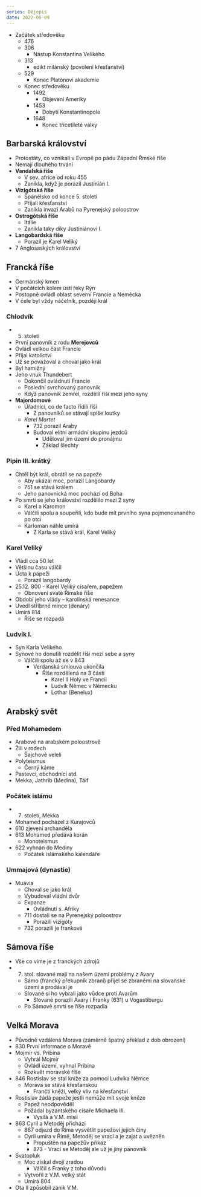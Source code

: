 ```yaml
---
series: Dějepis
date: 2022-05-09
---
```



- Začátek středověku
	- 476
	- 306
		- Nástup Konstantina Velikého
	- 313
		- edikt milánský (povolení křesťanství)
	- 529
		- Konec Platónovi akademie
	- Konec středověku
		- 1492
			- Objevení Ameriky
		- 1453
			- Dobytí Konstantinopole
		- 1648
			- Konec třicetileté války

## Barbarská království
- Protostáty, co vznikali v Evropě po pádu Západní Řmské říše
- Nemají dlouhého trvání
- **Vandalská říše**
	- V sev. africe od roku 455
	- Zanikla, když je porazil Justinián I.
- **Vizigótská říše**
	- Španělsko od konce 5. století
	- Přijali křesťanství
	- Zanikla invazí Arabů na Pyrenejský poloostrov
- **Ostrogótská říše**
	- Itálie
	- Zanikla taky díky Justiniánovi I.
- **Langobardská říše**
	- Porazil je Karel Veliký
- 7 Anglosaských království

## Francká říše
- Germánský kmen
- V počátcích kolem ústí řeky Rýn
- Postopně ovládl oblast severní Francie a Neměcka
- V čele byl vždy náčelník, později král

### Chlodvík
- 5. století
- První panovník z rodu **Merejovců**
- Ovládl velkou část Francie
- Příjal katolictví
- Už se považoval a choval jako král
- Byl hamižný
- Jeho vnuk Thundebert
	- Dokončil ovládnutí Francie
	- Poslední svrchovaný panovník
	- Když panovník zemřel, rozdělil říši mezi jeho syny
- **Majordomové**
	- Úřadnici, co de facto řídili říši
		- Z panovníků se stávají spíše loutky
	- *Karel Martet*
		- 732 porazil Araby
		- Budoval elitní armádní skupinu jezdců
			- Uděloval jím území do pronájmu
			- Základ šlechty

### Pipin III. krátký
- Chtěl být král, obrátil se na papeže
	- Aby ukázal moc, porazil Langobardy
	- 751 se stává králem
	- Jeho panovnická moc pochází od Boha
- Po smrti se jeho království rozdělilo mezi 2 syny
	- Karel a Karomon
	- Válčili spolu a soupeřili, kdo bude mít prvního syna pojmenovnaného po otci
	- Karloman náhle umírá
		- Z Karla se stává král, Karel Veliký

### Karel Veliký
- Vládl cca 50 let
- Většinu času válčil
- Úcta k papeži
	- Porazil langobardy
- 25.12. 800 - Karel Veliký císařem, papežem
	- Obnovení svaté Římské říše
- Období jeho vlády – karolínská renesance
- Uvedl stříbrné mince (denáry)
- Umírá 814
	- Říše se rozpadá
### Ludvík I.
   - Syn Karla Velikého
   - Synové ho donutili rozdělit říši mezi sebe a syny
	   - Válčili spolu až se v 843
		   - Verdanská smlouva ukončila
			   - Říše rozdělená na 3 části
				   - Karel II Holý ve Francii
				   - Ludvík Němec v Německu
				   - Lothar (Benelux)

## Arabský svět
### Před Mohamedem
- Arabové na arabském poloostrově
- Žili v rodech
	- Šajchové veleli
- Polyteismus
	- Černý káme
- Pastevci, obchodníci atd.
- Mekka, Jathrib (Medina), Táif

### Počátek islámu
- 7. století, Mekka
- Mohamed pocházel z Kurajovců
- 610 zjevení archanděla
- 613 Mohamed předává korán
	- Monoteismus
- 622 vyhnán do Mediny
	- Počátek islámského kalendáře

### Ummajová (dynastie)
- Muávia
	- Choval se jako král
	- Vybudoval vládní dvůr
	- Expanze
		- Ovládnutí s. Afriky
	- 711 dostali se na Pyrenejský poloostrov
		- Porazili vizigóty
	-  732 porazili je frankové

## Sámova říše
- Vše co víme je z franckých zdrojů
- 7. stol. slované mají na našem území problémy z Avary
	- Sámo (francký překupník zbraní) přijel se zbraněmi na slovanské území a prodával je
	- Slované si ho vybrali jako vůdce proti Avarům
		- Slované porazili Avary i Franky (631) u Vogastiburgu
	- Po Sámově smrti se říše rozpadla

## Velká Morava
- Původně vzdálená Morava (záměrně špatný překlad z dob obrození)
- 830 První informace o Moravě
- Mojmír vs. Pribina
	- Vyhrál Mojmír
	- Ovládl území, vyhnal Pribina
	- Rozkvět moravské říše
- 846 Rostislav se stal kníže za pomocí Ludvíka Němce
	- Morava se stává křesťanskou
		- Frančtí kněží, velký vliv na křesťanství
- Rostislav žádá papeže jestli nemůže mít svoje kněze
	- Papež neodpověděl
	- Požádal byzantského císaře Michaela III.
		- Vysílá a V.M. misii
- 863 Cyril a Metoděj přichází
	- 867 odjezd do Říma vysvětlit papežovi jejich činy
	- Cyril umíra v Římě, Metoděj se vrací a je zajat a uvězněn
		- Propuštěn na papežův příkaz
		- 873 - Vrací se Metoděj ale už je jiný panovník
- Svatopluk
	- Moc získal dvojí zradou
		- Válčil s Franky z toho důvodu
	- Vytvořil z V.M. velký stát
	- Umírá 804
- Ota II způsobil zánik V.M.